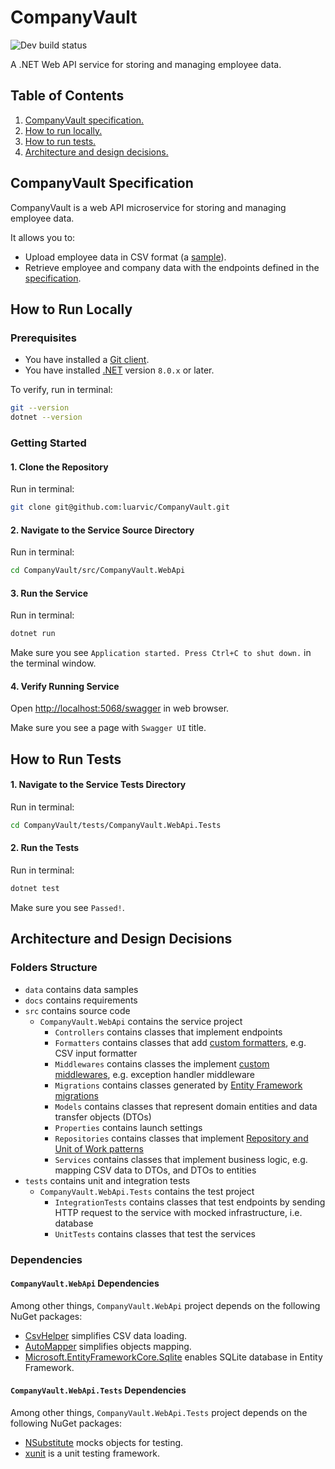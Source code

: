 # CompanyVault

![Dev build status](https://github.com/luarvic/CompanyVault/actions/workflows/build.yml/badge.svg)

A .NET Web API service for storing and managing employee data.

## Table of Contents

1. [CompanyVault specification.](#companyvault-specification)
1. [How to run locally.](#how-to-run-locally)
1. [How to run tests.](#how-to-run-tests)
1. [Architecture and design decisions.](#architecture-and-design-decisions)

## CompanyVault Specification

CompanyVault is a web API microservice for storing and managing employee data.

It allows you to:

- Upload employee data in CSV format (a [sample](./data/testing-data.csv)).
- Retrieve employee and company data with the endpoints defined in the [specification](./docs/requirements.pdf).

## How to Run Locally

### Prerequisites

- You have installed a [Git client](https://git-scm.com/downloads).
- You have installed [.NET](https://dotnet.microsoft.com/en-us/download) version `8.0.x` or later.

To verify, run in terminal:

```bash
git --version
dotnet --version
```

### Getting Started

#### 1. Clone the Repository

Run in terminal:

```bash
git clone git@github.com:luarvic/CompanyVault.git
```

#### 2. Navigate to the Service Source Directory

Run in terminal:

```bash
cd CompanyVault/src/CompanyVault.WebApi
```

#### 3. Run the Service

Run in terminal:

```bash
dotnet run
```

Make sure you see `Application started. Press Ctrl+C to shut down.` in the terminal window.

#### 4. Verify Running Service

Open [http://localhost:5068/swagger](http://localhost:5068/swagger) in web browser.

Make sure you see a page with `Swagger UI` title.

## How to Run Tests

#### 1. Navigate to the Service Tests Directory

Run in terminal:

```bash
cd CompanyVault/tests/CompanyVault.WebApi.Tests
```

#### 2. Run the Tests

Run in terminal:

```bash
dotnet test
```

Make sure you see `Passed!`.

## Architecture and Design Decisions

### Folders Structure

- `data` contains data samples
- `docs` contains requirements
- `src` contains source code
  - `CompanyVault.WebApi` contains the service project
    - `Controllers` contains classes that implement endpoints
    - `Formatters` contains classes that add [custom formatters](https://learn.microsoft.com/en-us/aspnet/core/web-api/advanced/custom-formatters?view=aspnetcore-8.0), e.g. CSV input formatter
    - `Middlewares` contains classes the implement [custom middlewares](https://learn.microsoft.com/en-us/aspnet/core/fundamentals/middleware/write?view=aspnetcore-8.0), e.g. exception handler middleware
    - `Migrations` contains classes generated by [Entity Framework migrations](https://learn.microsoft.com/en-us/ef/core/managing-schemas/migrations/?tabs=dotnet-core-cli)
    - `Models` contains classes that represent domain entities and data transfer objects (DTOs)
    - `Properties` contains launch settings
    - `Repositories` contains classes that implement [Repository and Unit of Work patterns](https://learn.microsoft.com/en-us/aspnet/mvc/overview/older-versions/getting-started-with-ef-5-using-mvc-4/implementing-the-repository-and-unit-of-work-patterns-in-an-asp-net-mvc-application)
    - `Services` contains classes that implement business logic, e.g. mapping CSV data to DTOs, and DTOs to entities
- `tests` contains unit and integration tests
  - `CompanyVault.WebApi.Tests` contains the test project
    - `IntegrationTests` contains classes that test endpoints by sending HTTP request to the service with mocked infrastructure, i.e. database
    - `UnitTests` contains classes that test the services

### Dependencies

#### `CompanyVault.WebApi` Dependencies

Among other things, `CompanyVault.WebApi` project depends on the following NuGet packages:

- [CsvHelper](https://www.nuget.org/packages/CsvHelper) simplifies CSV data loading.
- [AutoMapper](https://www.nuget.org/packages/automapper/) simplifies objects mapping.
- [Microsoft.EntityFrameworkCore.Sqlite](https://www.nuget.org/packages/Microsoft.EntityFrameworkCore.Sqlite) enables SQLite database in Entity Framework.

#### `CompanyVault.WebApi.Tests` Dependencies

Among other things, `CompanyVault.WebApi.Tests` project depends on the following NuGet packages:

- [NSubstitute](https://www.nuget.org/packages/NSubstitute/) mocks objects for testing.
- [xunit](https://www.nuget.org/packages/xunit) is a unit testing framework.
